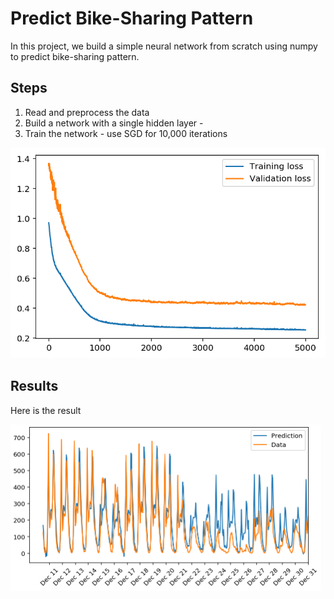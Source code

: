 # Predict Bike-Sharing Pattern
In this project, we build a simple neural network from scratch using numpy to predict bike-sharing pattern.
## Steps
1. Read and preprocess the data
2. Build a network with a single hidden layer - 
3. Train the network - use SGD for 10,000 iterations


![Training](https://github.com/yukiteb/Deep-Learning-Nanodegree/blob/master/PredictBikeSharing/bikeshare_train.png)

## Results
Here is the result

![Result](https://github.com/yukiteb/Deep-Learning-Nanodegree/blob/master/PredictBikeSharing/result.PNG)
